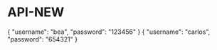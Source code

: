 # API-NEW
{
    "username": "bea",
    "password": "123456"
}
{
    "username": "carlos",
    "password": "654321"
}

